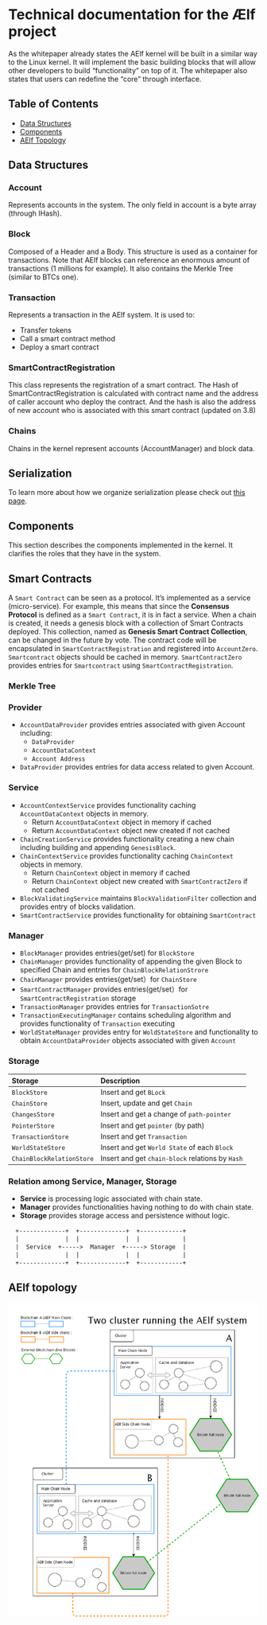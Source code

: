 # Technical documentation for the Ælf project

As the whitepaper already states the AElf kernel will be built in a similar way to the Linux kernel. It will implement the basic building blocks that will allow other developers to build “functionality” on top of it. The whitepaper also states that users can redefine the “core” through interface.

## Table of Contents

* [Data Structures](main-page.md#1data-structures)
* [Components](main-page.md#2components)
* [AElf Topology](main-page.md#3aelf-topology)

## Data Structures

### **Account**

Represents accounts in the system. The only field in account is a byte array \(through IHash\).

### **Block**

Composed of a Header and a Body. This structure is used as a container for transactions. Note that AElf blocks can reference an enormous amount of transactions \(1 millions for example\). It also contains the Merkle Tree \(similar to BTCs one\).

### **Transaction**

Represents a transaction in the AElf system. It is used to:

* Transfer tokens 
* Call a smart contract method
* Deploy a smart contract

### **SmartContractRegistration**

This class represents the registration of a smart contract. The Hash of SmartContractRegistration is calculated with contract name and the address of caller account who deploy the contract. And the hash is also the address of new account who is associated with this smart contract \(updated on 3.8\)

### **Chains**

Chains in the kernel represent accounts \(AccountManager\) and block data.

## **Serialization**

To learn more about how we organize serialization please check out [this page](serialization.md).

## Components

This section describes the components implemented in the kernel. It clarifies the roles that they have in the system.

## **Smart Contracts**

A `Smart Contract` can be seen as a protocol. It’s implemented as a service \(micro-service\). For example, this means that since the **Consensus Protocol** is defined as a `Smart Contract`, it is in fact a service. When a chain is created, it needs a genesis block with a collection of Smart Contracts deployed. This collection, named as **Genesis Smart Contract Collection**, can be changed in the future by vote. The contract code will be encapsulated in `SmartContractRegistration` and registered into `AccountZero`. `Smartcontract` objects should be cached in memory. `SmartContractZero` provides entries for `Smartcontract` using `SmartContractRegistration`.

### **Merkle Tree**

### **Provider**

* `AccountDataProvider` provides entries associated with given Account including:
  * `DataProvider` 
  * `AccountDataContext`
  * `Account Address` 
* `DataProvider` provides entries for data access related to given Account.

### **Service**

* `AccountContextService` provides functionality caching `AccountDataContext` objects in memory. 
  * Return `AccountDataContext` object in memory if cached
  * Return `AccountDataContext` object new created if not cached
* `ChainCreationService` provides functionality creating a new chain including building and appending `GenesisBlock`.
* `ChainContextService` provides functionality caching `ChainContext` objects in memory. 
  * Return `ChainContext` object in memory if cached
  * Return `ChainContext` object new created with `SmartContractZero` if not cached
* `BlockValidatingService` maintains `BlockValidationFilter` collection and provides entry of blocks validation.
* `SmartContractService` provides functionality for obtaining `SmartContract`

### **Manager**

* `BlockManager` provides entries\(get/set\) for `BlockStore`
* `ChainManager` provides functionality of appending the given Block to specified Chain and entries for `ChainBlockRelationStrore`
* `ChainManager` provides entries\(get/set）for `ChainStore`
* `SmartContractManager` provides entries\(get/set）for `SmartContractRegistration` storage
* `TransactionManager` provides entries for `TransactionSotre`
* `TransactionExecutingManager` contains scheduling algorithm and provides functionality of `Transaction` executing
* `WorldStateManager` provides entry for `WoldStateStore` and functionality to obtain `AccountDataProvider` objects associated with given `Account`

### **Storage**

| Storage | Description |
| :--- | :--- |
| `BlockStore` | Insert and get `BLock` |
| `ChainStore` | Insert, update and get `Chain` |
| `ChangesStore` | Insert and get a change of `path-pointer` |
| `PointerStore` | Insert and get `pointer` \(by path\) |
| `TransactionStore` | Insert and get `Transaction` |
| `WorldStateStore` | Insert and get `World State` of each `Block` |
| `ChainBlockRelationStore` | Insert and get `chain-block` relations by `Hash` |

### **Relation among Service, Manager, Storage**

* **Service** is processing logic associated with chain state.
* **Manager** provides functionalities having nothing to do with chain state.
* **Storage** provides storage access and persistence without logic.

```text
  +-------------+  +-------------+  +------------+     
  |             |  |             |  |            |     
  |  Service  +----->  Manager  +-----> Storage  |
  |             |  |             |  |            |
  +-------------+  +-------------+  +------------+
```

## AElf topology

![](../../.gitbook/assets/aelf-cluster-diagram%20%282%29.png)

